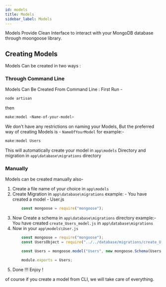 ```yaml
---
id: models
title: Models
sidebar_label: Models
---
```


Models Provide Clean Interface to interact with your MongoDB database through moongoose library.

## Creating Models 
Models Can be created in two ways :

### Through Command Line
Models Can Be Created From Command Line :
First Run - 
```bash
node artisan
```
then 
```bash
make:model <Name-of-your-model>
```

We don't have any restrictions on naming your Models, But the preferred way of creating Models is -
`NameOfYourModel` for example:-
```bash
make:model Users
```
This will automatically create your model in `app\models` Directory and migration in 
`app\database\migrations` directory


### Manually

Models can be created manually also-

1. Create a file name of your choice in `app\models`
2. Create Migration in `app\database\migrations` 
    example: - You have created a model - User.js
    ```js
        const mongoose = require("mongoose");

    ```
3. Now Create a schema in `app\database\migrations` directory
    example:- You have created  `create_Users_model.js` in `app\database\migrations`
4. Now in your `app\models\User.js`
    ```js
        const mongoose = require("mongoose");
        const UsersObject = require("../../database/migrations/create_Users_model");

        const Users = mongoose.model("Users", new mongoose.Schema(UsersObject));

        module.exports = Users;
    ```
 5. Done !!! Enjoy !   

of course if you create a model from CLI, we will take care of everything.